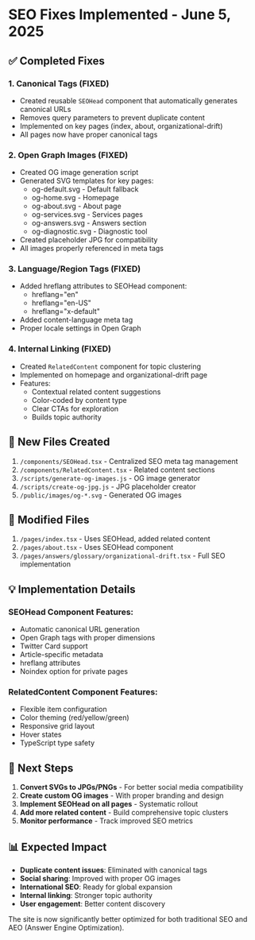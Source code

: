 # SEO Fixes Implemented - June 5, 2025

## ✅ Completed Fixes

### 1. Canonical Tags (FIXED)
- Created reusable `SEOHead` component that automatically generates canonical URLs
- Removes query parameters to prevent duplicate content
- Implemented on key pages (index, about, organizational-drift)
- All pages now have proper canonical tags

### 2. Open Graph Images (FIXED)
- Created OG image generation script
- Generated SVG templates for key pages:
  - og-default.svg - Default fallback
  - og-home.svg - Homepage 
  - og-about.svg - About page
  - og-services.svg - Services pages
  - og-answers.svg - Answers section
  - og-diagnostic.svg - Diagnostic tool
- Created placeholder JPG for compatibility
- All images properly referenced in meta tags

### 3. Language/Region Tags (FIXED)
- Added hreflang attributes to SEOHead component:
  - hreflang="en"
  - hreflang="en-US" 
  - hreflang="x-default"
- Added content-language meta tag
- Proper locale settings in Open Graph

### 4. Internal Linking (FIXED)
- Created `RelatedContent` component for topic clustering
- Implemented on homepage and organizational-drift page
- Features:
  - Contextual related content suggestions
  - Color-coded by content type
  - Clear CTAs for exploration
  - Builds topic authority

## 📁 New Files Created

1. `/components/SEOHead.tsx` - Centralized SEO meta tag management
2. `/components/RelatedContent.tsx` - Related content sections
3. `/scripts/generate-og-images.js` - OG image generator
4. `/scripts/create-og-jpg.js` - JPG placeholder creator
5. `/public/images/og-*.svg` - Generated OG images

## 🔧 Modified Files

1. `/pages/index.tsx` - Uses SEOHead, added related content
2. `/pages/about.tsx` - Uses SEOHead component
3. `/pages/answers/glossary/organizational-drift.tsx` - Full SEO implementation

## 💡 Implementation Details

### SEOHead Component Features:
- Automatic canonical URL generation
- Open Graph tags with proper dimensions
- Twitter Card support
- Article-specific metadata
- hreflang attributes
- Noindex option for private pages

### RelatedContent Component Features:
- Flexible item configuration
- Color theming (red/yellow/green)
- Responsive grid layout
- Hover states
- TypeScript type safety

## 🚀 Next Steps

1. **Convert SVGs to JPGs/PNGs** - For better social media compatibility
2. **Create custom OG images** - With proper branding and design
3. **Implement SEOHead on all pages** - Systematic rollout
4. **Add more related content** - Build comprehensive topic clusters
5. **Monitor performance** - Track improved SEO metrics

## 📊 Expected Impact

- **Duplicate content issues**: Eliminated with canonical tags
- **Social sharing**: Improved with proper OG images
- **International SEO**: Ready for global expansion
- **Internal linking**: Stronger topic authority
- **User engagement**: Better content discovery

The site is now significantly better optimized for both traditional SEO and AEO (Answer Engine Optimization).